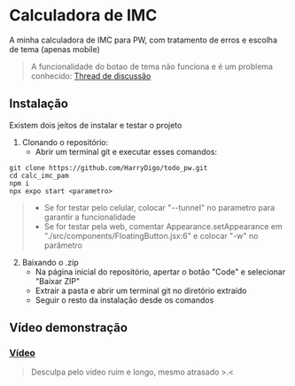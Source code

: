 # Calculadora de IMC
A minha calculadora de IMC para PW, com tratamento de erros e escolha de tema (apenas mobile)
> A funcionalidade do botao de tema não funciona e é um problema conhecido: [Thread de discussão](https://github.com/necolas/react-native-web/issues/2703)

## Instalação
Existem dois jeitos de instalar e testar o projeto

1. Clonando o repositório:
    - Abrir um terminal git e executar esses comandos:
```
git clone https://github.com/HarryDigo/todo_pw.git
cd calc_imc_pam
npm i
npx expo start <parametro>
```
>    - Se for testar pelo celular, colocar "--tunnel" no parametro para garantir a funcionalidade
>    - Se for testar pela web, comentar Appearance.setAppearance em "./src/components/FloatingButton.jsx:6" e colocar "-w" no parâmetro
2. Baixando o .zip
    - Na página inicial do repositório, apertar o botão "Code" e selecionar "Baixar ZIP"
    - Extrair a pasta e abrir um terminal git no diretório extraído
    - Seguir o resto da instalação desde os comandos

## Vídeo demonstração
### [Vídeo](https://youtu.be/_K2Uq2nxs0s)

> Desculpa pelo vídeo ruim e longo, mesmo atrasado >.<
